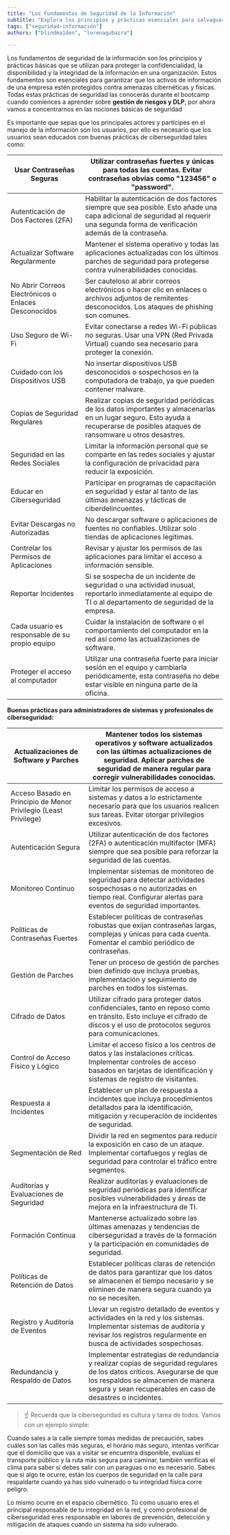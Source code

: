 ```yaml
---
title: "Los Fundamentos de Seguridad de la Información"
subtitle: "Explora los principios y prácticas esenciales para salvaguardar la confidencialidad, disponibilidad e integridad de la información en las organizaciones. Conoce las prácticas de seguridad centradas en el usuario, las mejores prácticas para administradores de sistemas y el aspecto cultural de la ciberseguridad."
tags: ["seguridad-información"]
authors: ["blindma1den", "lorenagubaira"]

---
```


Los fundamentos de seguridad de la información son los principios y prácticas básicas que se utilizan para proteger la confidencialidad, la disponibilidad y la integridad de la información en una organización. Estos fundamentos son esenciales para garantizar que los activos de información de una empresa estén protegidos contra amenazas cibernéticas y físicas. Todas estas prácticas de seguridad las conocerás durante el bootcamp cuando comiences a aprender sobre **gestión de riesgos y DLP**, por ahora vamos a concentrarnos en las nociones básicas de seguridad

Es importante que sepas que los principales actores y partícipes en el manejo de la información son los usuarios, por ello es necesario que los usuarios sean educados con buenas prácticas de ciberseguridad tales como: 

| Usar Contraseñas Seguras | Utilizar contraseñas fuertes y únicas para todas las cuentas. Evitar contraseñas obvias como "123456" o "password". |
| --- | --- |
| Autenticación de Dos Factores (2FA) | Habilitar la autenticación de dos factores siempre que sea posible. Esto añade una capa adicional de seguridad al requerir una segunda forma de verificación además de la contraseña. |
| Actualizar Software Regularmente | Mantener el sistema operativo y todas las aplicaciones actualizadas con los últimos parches de seguridad para protegerse contra vulnerabilidades conocidas. |
| No Abrir Correos Electrónicos o Enlaces Desconocidos | Ser cauteloso al abrir correos electrónicos o hacer clic en enlaces o archivos adjuntos de remitentes desconocidos. Los ataques de phishing son comunes. |
| Uso Seguro de Wi-Fi | Evitar conectarse a redes Wi-Fi públicas no seguras. Usar una VPN (Red Privada Virtual) cuando sea necesario para proteger la conexión. |
| Cuidado con los Dispositivos USB | No insertar dispositivos USB desconocidos o sospechosos en la computadora de trabajo, ya que pueden contener malware. |
| Copias de Seguridad Regulares | Realizar copias de seguridad periódicas de los datos importantes y almacenarlas en un lugar seguro. Esto ayuda a recuperarse de posibles ataques de ransomware u otros desastres. |
| Seguridad en las Redes Sociales | Limitar la información personal que se comparte en las redes sociales y ajustar la configuración de privacidad para reducir la exposición. |
| Educar en Ciberseguridad | Participar en programas de capacitación en seguridad y estar al tanto de las últimas amenazas y tácticas de ciberdelincuentes. |
| Evitar Descargas no Autorizadas | No descargar software o aplicaciones de fuentes no confiables. Utilizar solo tiendas de aplicaciones legítimas. |
| Controlar los Permisos de Aplicaciones | Revisar y ajustar los permisos de las aplicaciones para limitar el acceso a información sensible. |
| Reportar Incidentes | Si se sospecha de un incidente de seguridad o una actividad inusual, reportarlo inmediatamente al equipo de TI o al departamento de seguridad de la empresa. |
| Cada usuario es responsable de su propio equipo | Cuidar la instalación de software o el comportamiento del computador en la red así como las actualizaciones de software.  |
| Proteger el acceso al computador | Utilizar una contraseña fuerte para iniciar sesión en el equipo y cambiarla periódicamente, esta contraseña no debe estar visible en ninguna parte de la oficina. |

**Buenas prácticas para administradores de sistemas y profesionales de ciberseguridad:**

| Actualizaciones de Software y Parches | Mantener todos los sistemas operativos y software actualizados con las últimas actualizaciones de seguridad. Aplicar parches de seguridad de manera regular para corregir vulnerabilidades conocidas. |
| --- | --- |
| Acceso Basado en Principio de Menor Privilegio (Least Privilege) | Limitar los permisos de acceso a sistemas y datos a lo estrictamente necesario para que los usuarios realicen sus tareas. Evitar otorgar privilegios excesivos. |
| Autenticación Segura | Utilizar autenticación de dos factores (2FA) o autenticación multifactor (MFA) siempre que sea posible para reforzar la seguridad de las cuentas. |
| Monitoreo Continuo | Implementar sistemas de monitoreo de seguridad para detectar actividades sospechosas o no autorizadas en tiempo real. Configurar alertas para eventos de seguridad importantes. |
| Políticas de Contraseñas Fuertes | Establecer políticas de contraseñas robustas que exijan contraseñas largas, complejas y únicas para cada cuenta. Fomentar el cambio periódico de contraseñas. |
| Gestión de Parches | Tener un proceso de gestión de parches bien definido que incluya pruebas, implementación y seguimiento de parches en todos los sistemas. |
| Cifrado de Datos | Utilizar cifrado para proteger datos confidenciales, tanto en reposo como en tránsito. Esto incluye el cifrado de discos y el uso de protocolos seguros para comunicaciones. |
| Control de Acceso Físico y Lógico | Limitar el acceso físico a los centros de datos y las instalaciones críticas. Implementar controles de acceso basados en tarjetas de identificación y sistemas de registro de visitantes. |
| Respuesta a Incidentes | Establecer un plan de respuesta a incidentes que incluya procedimientos detallados para la identificación, mitigación y recuperación de incidentes de seguridad. |
| Segmentación de Red | Dividir la red en segmentos para reducir la exposición en caso de un ataque. Implementar cortafuegos y reglas de seguridad para controlar el tráfico entre segmentos. |
| Auditorías y Evaluaciones de Seguridad | Realizar auditorías y evaluaciones de seguridad periódicas para identificar posibles vulnerabilidades y áreas de mejora en la infraestructura de TI. |
| Formación Continua | Mantenerse actualizado sobre las últimas amenazas y tendencias de ciberseguridad a través de la formación y la participación en comunidades de seguridad. |
| Políticas de Retención de Datos | Establecer políticas claras de retención de datos para garantizar que los datos se almacenen el tiempo necesario y se eliminen de manera segura cuando ya no se necesiten. |
| Registro y Auditoría de Eventos | Llevar un registro detallado de eventos y actividades en la red y los sistemas. Implementar sistemas de auditoría y revisar los registros regularmente en busca de actividades sospechosas. |
| Redundancia y Respaldo de Datos | Implementar estrategias de redundancia y realizar copias de seguridad regulares de los datos críticos. Asegurarse de que los respaldos se almacenen de manera segura y sean recuperables en caso de desastres o incidentes. |

> ☝ Recuerda que la ciberseguridad es cultura y tarea de todos. Vamos con un ejemplo simple:

Cuando sales a la calle siempre tomas medidas de precaución, sabes cuáles son las calles más seguras, el horario más seguro, intentas verificar que el domicilio que vas a visitar se encuentra disponible, evalúas el transporte público y la ruta más segura para caminar, también verificas el clima para saber si debes salir con un paraguas o no es necesario. Sabes que si algo te ocurre, están los cuerpos de seguridad en la calle para respaldarte cuando ya has sido vulnerado o tu integridad física corre peligro. 

Lo mismo ocurre en el espacio cibernético. Tú como usuario eres el principal responsable de tu integridad en la red, y como profesional de ciberseguridad eres responsable en labores de prevención, detección y mitigación de ataques cuando un sistema ha sido vulnerado.